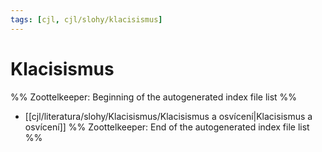 ```yaml
---
tags: [cjl, cjl/slohy/klacisismus]
---
```

# Klacisismus
%% Zoottelkeeper: Beginning of the autogenerated index file list  %%
-  [[cjl/literatura/slohy/Klacisismus/Klacisismus a osvícení|Klacisismus a osvícení]]
%% Zoottelkeeper: End of the autogenerated index file list  %%
